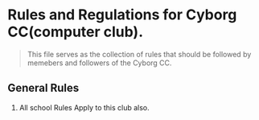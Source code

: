 # Rules and Regulations for Cyborg CC(computer club).

>This file serves as the collection of rules that should be followed by memebers and followers of the Cyborg CC.

## General Rules

1. All school Rules Apply to this club also.

